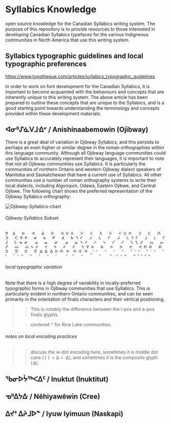 # Syllabics Knowledge
open source knowledge for the Canadian Syllabics writing system. The purpose of this repository is to provide resources to those interested in developing Canadian Syllabics typefaces for the various Indigneous communities in North America that use this writing system.

## Syllabics typographic guidelines and local typographic preferences
https://www.typotheque.com/articles/syllabics_typographic_guidelines

In order to work on font development for the Canadian Syllabics, it is important to become acquainted with the behaviours and concepts that are inherently unique to this writing system. The above article has been prepared to outline these concepts that are unique to the Syllabics, and is a good starting point towards understanding the terminology and concepts provided within these development materials.

## ᐊᓂᐦᔑᓈᐯᒧᐎᣙ / Anishinaabemowin (Ojibway)
There is a great deal of variation in Ojibway Syllabics, and this persists to perhaps an even higher or similar degree in the roman orthographies within this language community. Although all Ojibway language communities could use Syllabics to accurately represent their languages, it is important to note that not all Ojibway communtiies use Syllabics. It is particularly the communities of northern Ontario and western Ojibway dialect speakers of Manitoba and Saskatchewan that have a current use of Syllabics. All other communities use a number of roman orthography systems to write their local dialects, including Algonquin, Odawa, Eastern Ojibwe, and Central Ojibwe. The following chart shows the preferred representation of the Ojibway Syllabics orthography:

![Ojibway-Syllabics-chart](https://user-images.githubusercontent.com/17300547/175665254-a2b2eaad-a51c-4c1f-86ea-9c53888b3a6a.png)

###### Ojibway Syllabics Subset
`ᐁ	ᐃ	ᐅ	ᐊ	ᐄ	ᐆ	ᐋ ᐯ	ᐱ	ᐳ	ᐸ	ᐲ	ᐴ	ᐹ ᑌ	ᑎ	ᑐ	ᑕ	ᑏ	ᑑ	ᑖ ᑫ	ᑭ	ᑯ	ᑲ	ᑮ	ᑰ	ᑳ ᒉ	ᒋ	ᒍ	ᒐ	ᒌ	ᒎ	ᒑ ᒣ	ᒥ	ᒧ	ᒪ	ᒦ	ᒨ	ᒫ ᓀ	ᓂ	ᓄ	ᓇ	ᓃ	ᓅ	ᓈ ᓭ	ᓯ	ᓱ	ᓴ	ᓰ	ᓲ	ᓵ ᔐ	ᔑ	ᔓ	ᔕ	ᔒ	ᔔ	ᔖ ᔦ	ᔨ	ᔪ	ᔭ	ᔩ	ᔫ	ᔮ ᕓ	ᕕ	ᕖ	ᕗ	ᕘ	ᕙ	ᕚ ᕞ	ᕠ	ᕢ	ᕤ	ᕥ	ᕦ	ᕧ ᐎ ᐄ ᐐ	ᐆ ᐕ ᐓ ᐗ	ᐋ ᐙ ᐧ ᑊ	ᑉ	ᣔ	ᐟ	ᑦ	ᣕ ᐠ	ᒃ	ᣖ ᐨ	ᒡ	ᣗ	ᒻ	ᣘ ᐣ	ᓐ	ᣙ	ᐢ	ᔅ	ᣚ	 ᐡ	ᔥ	ᣛ	˚	ᔾ	 ᕝ	ᕪ ᐤ ᣜ	ᣝ ᓫ	ᕑ ᐦ	ᐞ
`
###### local typographic variation
Note that there is a high degree of variability in locally-preferred typographic forms in Ojibway communities that use Syllabics. This is particularly evident in northern Ontario communities, and can be seen primarily in the orientation of finals characters and their vertical positioning. 

>> This is notably the difference between the i-pos and a-pos finals glyphs.

>> centered ᓐ for Rice Lake communities.

###### notes on local encoding practices
>> discuss the w-dot encoding here, sometimes it is middle dot cans (ᐧ) (ᐧ + ᐃ = ᐧᐃ), and sometimes it is the composite glyph (ᐎ).

## ᖃᓂᐅᔮᖅᐸᐃᑦ / Inuktut (Inuktitut)

## ᓀᐦᐃᔭᐏ / Nêhiyawêwin (Cree) 

## ᐃᔪᐤ ᐃᔨᒧᐅᓐ / Iyuw Iyimuun (Naskapi)

